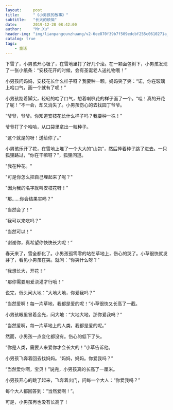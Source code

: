 ```yaml
---
layout:     post
title:      "《小男孩的故事》"
subtitle:   "长大的烦恼"
date:       2019-12-28 08:42:00
author:     "Mr.Xu"
header-img: "img/lianpangcunzhuang/v2-6ee870f39b7f509edcbf255c0610271a_b.jpg"
catalog: true
tags:
    - 童话
---
```


下雪了，小男孩开心极了，在雪地里打了好几个滚。在一颗面包树下，小男孩发现了一张小纸条：“安枝花开的时候，会有圣诞老人送礼物哦！”

小男孩问妈妈，安枝花长什么样子呀？我要种一颗。妈妈笑了笑：“诺，你在玻璃上哈口气，画一个就有了呢！”

小男孩踮着脚尖，轻轻的哈了口气，想着喇叭花的样子画了一个。“哇！真的开花了呢！”不一会，却又消失了。小男孩伤心的去找园丁爷爷。

“爷爷，爷爷。你知道安枝花长什么样子吗？我要种一株！”

爷爷打了个哈哈，从口袋里拿出一粒种子。

“这个就是的呀！送给你了。”

小男孩乐开了花，在雪地上堆了一个大大的“山包”，然后捧着种子跳了进去。一只狐狸路过，“你在干嘛呀？”，狐狸问道。

"我在种花。"

"可是你怎么把自己埋起来了呢？"

"因为我的名字就叫安枝花呀！"

“那……你会结果实吗？”

“当然会了！”

“我可以来吃吗？”

“当然可以！”

“谢谢你，真希望你快快长大呢！”

春天来了，雪全都化了。小男孩孤零零的站在草地上，伤心的哭了。小草很快就发芽了，看见小男孩在哭。就问：“你哭什么呀？”

“我想长大，开花！”

"那你需要用爱浇灌才行哦！“

说完，低头问大地：”大地大地，你爱我吗？”

“当然爱啊！每一片草地，我都是爱的呢！”小草很快又长高了一截。

小男孩眼里冒着金光，问大地：“大地大地，那你爱我吗？”

“当然爱啊，每一片草地上的人类，我都是爱的呢。”

然而，小男孩一点变化都没有。伤心的低下了头。

“你是人类，需要人来爱你才会长大的！”小草告诉他。

小男孩飞奔着回去找妈妈。“妈妈，妈妈。你爱我吗？”

“当然爱你啊，宝贝！”说完，小男孩真的长高了一厘米。

小男孩开心的跳了起来，飞奔着出门，问每一个大人：“你爱我吗？”

每个大人都回答到：“当然爱啊！”。

可是，小男孩再也没有长高了！

